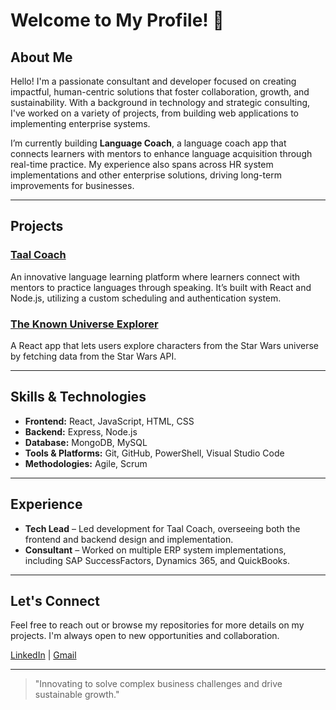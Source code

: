 
# Welcome to My Profile! 👋

## About Me

Hello! I'm a passionate consultant and developer focused on creating impactful, human-centric solutions that foster collaboration, growth, and sustainability. With a background in technology and strategic consulting, I've worked on a variety of projects, from building web applications to implementing enterprise systems. 

I’m currently building **Language Coach**, a language coach app that connects learners with mentors to enhance language acquisition through real-time practice. My experience also spans across HR system implementations and other enterprise solutions, driving long-term improvements for businesses.

---

## Projects

### [Taal Coach](https://github.com/HackYourFuture/cohort48-project-group-A)
An innovative language learning platform where learners connect with mentors to practice languages through speaking. It’s built with React and Node.js, utilizing a custom scheduling and authentication system.

### [The Known Universe Explorer](https://github.com/TheYodash/star-wars-web-app)
A React app that lets users explore characters from the Star Wars universe by fetching data from the Star Wars API.

---

## Skills & Technologies
- **Frontend:** React, JavaScript, HTML, CSS
- **Backend:** Express, Node.js
- **Database:** MongoDB, MySQL
- **Tools & Platforms:** Git, GitHub, PowerShell, Visual Studio Code
- **Methodologies:** Agile, Scrum

---

## Experience
- **Tech Lead** – Led development for Taal Coach, overseeing both the frontend and backend design and implementation.
- **Consultant** – Worked on multiple ERP system implementations, including SAP SuccessFactors, Dynamics 365, and QuickBooks.

---

## Let's Connect
Feel free to reach out or browse my repositories for more details on my projects. I'm always open to new opportunities and collaboration.

[LinkedIn](https://www.linkedin.com/in/yourusername/) | [Gmail](moayad.ashabi@gmail.com)

---

> "Innovating to solve complex business challenges and drive sustainable growth."


